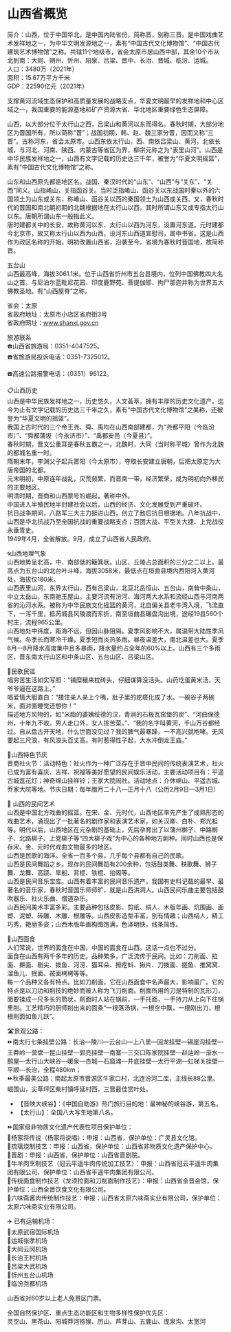 # 山西省概览  
简介：山西，位于中国华北，是中国内陆省份，简称晋，别称三晋。是中国戏曲艺术发祥地之一，为中华文明发源地之一，素有“中国古代文化博物馆”、“中国古代建筑艺术博物馆”之称。共辖11个地级市，省会太原市居山西中部，其余10个市从北到南：大同、朔州、忻州、阳泉、吕梁、晋中、长治、晋城、临汾、运城。  
人口：3480万（2021年）  
面积：15.67万平方千米  
GDP：22590亿元（2021年）  

支撑黄河流域生态保护和高质量发展的战略支点，华夏文明最早的发祥地和中心区域之一，我国重要的能源基地和矿产资源大省、华北地区重要绿色生态屏障。  

山西，以大部分位于太行山之西，吕梁山和黄河以东而得名。春秋时期，大部分地区为晋国所有，所以简称“晋”；战国初期，韩、赵、魏三家分晋，因而又称“三晋”。古称河东，省会太原市。山西东依太行山，西、南依吕梁山、黄河，北依长城，与河北、河南、陕西、内蒙古等省区为界，柳宗元称之为“表里山河”。山西是中华民族发祥地之一，山西有文字记载的历史达三千年，被誉为“华夏文明摇篮”，素有“中国古代文化博物馆”之称。  

山东和山西原先都是地区名。战国、秦汉时代的“山东”、“山西”与“关东”、“关西”同义。山指崤山，关指函谷关。当时泛指崤山、函谷关以东战国时秦以外的六国领土为山东或关东，称崤山、函谷关以西的秦国领土为山西或关西。又，春秋时代的晋国和南北朝初期的北魏根据地在太行山以西，其时所谓山东又或专指太行山以东。唐朝所谓山东一般指此义。  
唐时建都关中的长安，故称黄河以东、太行山以西为河东，设置河东道。元时建都今北京市，故又称太行山以西为山西，设河东山西道宣慰司，属中书省。这是山西作为政区名称的开始。明初改置山西省，沿袭至今。省境为春秋时晋国地，故简称晋。  

五台山  
山西最高峰，海拔3061.1米。位于山西省忻州市五台县境内，位列中国佛教四大名山之首。与尼泊尔蓝毗尼花园、印度鹿野苑、菩提伽耶、拘尸那迦并称为世界五大佛教圣地。有“山西屋脊”之称。  

省会：太原  
省政府地址：太原市小店区省府街3号  
省政府网址：<a href="http://www.shanxi.gov.cn" target="_blank">www.shanxi.gov.cn</a>  

旅游联系  
☎️山西省旅游局：0351–4047525。  
☎️省旅游局投诉电话：0351–7325012。  

☎️高速公路报警电话：（0351）96122。  

📋山西历史  
山西是中华民族发祥地之一，历史悠久，人文荟萃，拥有丰厚的历史文化遗产。迄今为止有文字记载的历史达三千年之久，素有“中国古代文化博物馆”之美称，还被誉为“华夏文明的摇篮”。  
我国上古时代的三个帝王尧、舜、禹均在山西南部建都，为“尧都平阳（今临汾市）”、“舜都蒲坂（今永济市）”、“禹都安邑（今夏县）”。  
春秋时期，晋文公重耳是春秋五霸之一。北魏时，大同（当时称平城）曾作为北魏的都城名重一时。  
隋朝末年，李渊父子起兵晋阳（今太原市），夺取长安建立唐朝，后把太原定为大唐帝国的北都。  
元末明初，中原连年战乱，灾荒频繁，而晋南一带，经济繁荣，成为明初向外移民的主要地区。  
明清时期，晋商和山西票号的崛起，著称中外。  
中国进入半殖民地半封建社会以后，山西的经济、文化发展受到严重破坏。  
抗日战争期间，八路军三大主力挺进山西，创立了敌后抗日根据地。八年抗战中，山西是华北抗战乃至全国抗战的重要战略支点；百团大战、平型关大捷、上党战役永垂青史。  
1949年4月，全省解放。9月，成立了山西省人民政府。  

🌀山西地理气象  
山西地势呈北高，中、南部低的簸箕状。山区、丘陵占总面积的三分之二以上。最高点为五台山的北台叶斗峰，海拔3058米，最低点在垣曲县境内西阳河入黄河处，海拔仅180米。  
山西表里山河，东界太行山，西有吕梁山，北亘北岳恒山、五台山，南耸中条山，中立太岳山，东南驰王屋山。主要河流有汾河、海河两大水系和流经山西与河南两省的沁河水系。被称为中华民族文化摇篮的黄河，北自偏关县老牛湾入境，飞流直下，一泻千里，抵芮城县风陵渡而东折，南至垣曲县碾盘沟出境，途经19县560个村庄，流程965公里。  
山西地处中纬度，距海不远，但因山脉阻隔，夏季风影响不大，属温带大陆性季风气候。冬季长而寒冷干燥，夏季短而炎热多雨。昼夜温差大，南北温差也大。夏季6月—8月降水高度集中且多暴雨，降水量约占全年的60%以上。山西有三个多雨区，晋东南太行山区和中条山区、五台山区、吕梁山区。  

🎼民歌民谣  
唱穷苦生活如实写照：“铺糜穰来枕砖头，仔细谋算没活头。山药圪蛋黄米汤，天爷爷逼在这路上。”  
唱爱情大胆直白：“搂住亲人亲上个嘴，肚子里的疙瘩化成了水。一碗谷子两碗米，面对面睡觉还想你！”  
描述地方风物的，如“米脂的婆姨绥德的汉，青涧的石板瓦窑堡的炭”、“河曲保德州，十年九不收。男人走口外，女人挑苦菜。”、“我的名字叫黄河，千山万谷都经过。自从盘古开天地，什么世面没见过？我的脾气最暴躁，一不高兴就咆哮。无风要起三尺浪，有风浪头百丈高。有时惹得性子起，大水冲倒龙王庙。”  

🧊山西特色节庆  
晋商社火节：活动特色：社火作为一种广泛存在于晋中民间的传统表演艺术，社火已成为富有喜庆、吉祥、祝福等美好愿望的民间娱乐活动，主要活动项目有：平遥古城逛花灯；神奇绵山挂祥铃；王家大院闹社。活动地点：介休绵山、平遥古城、乔家大院等地。节庆日期：每年腊月二十八—正月十八（公历2月9日—3月1日）  

🧊 山西的民间艺术  
山西是中国北方戏曲的摇篮。在宋、金、元时代，山西地区率先产生了成熟形态的戏曲艺术，涌现出了一批著名的剧作家和表演艺术家，如关汉卿、白朴、郑光祖等。明代以后，山西地区在元杂剧的基础上，先后孕育出了以蒲州梆子、中路梆子、北路梆子、上党梆子等“四大梆子戏”为中心的各种地方剧种。同时山西也是保存宋、金、元时代戏曲文物最多的地区。  
山西是民歌的海洋。全省一百多个县，几乎每个县都有自己的民歌。  
山西是民间舞蹈之乡。现存的民间舞蹈有200余种，包括鼓类舞、秧歌舞、狮子舞、龙舞、高跷、旱船、背棍、铁棍、抬阁等。  
山西是民间音乐宝库。山西有着丰富的民间音乐遗产。我国有史料记载的最早、最著名的音乐家，春秋时晋国乐师师旷，就是山西洪洞人。山西民间乐曲主要包括鼓吹器乐、社火乐曲、僧道杂乐。  
山西民间美术丰富多彩。主要品种包括皮影、剪纸、绢人、木版年画、炕围画、面塑、泥塑、砖雕、木雕、根雕等。山西皮影造型丰富，别有情趣；山西绢人，精工巧秀，艳丽多姿；山西木版年画构图饱满，色泽明快，线条简练。  

🍴山西面食  
人们常说，世界的面食在中国，中国的面食在山西。这话一点也不过分。  
面食在山西有两千多年的历史。品种繁多，广泛流传于民间。比如：刀削面、拉面、擀面、剔尖、拨鱼、河涝、猫耳朵、擦疙蚪、揪片、刀拨面、搓鱼、推窝窝、溜鱼儿、抿面、莜面栲栲等等。  
每一个品种又各有特点。比如刀削面，它在山西面食中名声最大，影响最广。它的特点是以刀功和削技的绝妙而被人称为飞刀削面。削面所用的刀是特制的瓦形刀，面要揉成一尺多长的筒状，削面时人站在锅前，一手托面，一手持刀从上向下往锅里削。工艺精巧的厨师削出来的面条“一根落汤锅，一根空中飘，一根刚出刀，根根削面如鱼儿跃”。  

🛣️景观公路：  
⏩南太行七条挂壁公路：长治—陵川—云台山—上八里—回龙挂壁—锡崖沟挂壁—王莽岭—营盘—昆山挂壁—郭亮挂壁—南寨—三交口陈家院挂壁—赵辿岭—渐水—鹅屋—太行山大峡谷—暖泉—杏城—石窟滩—井底挂壁—太行平湖—虹梯关挂壁—平顺—长治，全程480km；  
⏩秋季最美公路：南起太原市晋源区牛家口村，北连汾河二库，主线长88公里。崛围山，尖草坪区柴村镇呼延村西，三晋最佳赏叶处。  

* 【晋陕大峡谷】：《中国自助游》热门旅行目的地：最神秘的峡谷游，第五名。  
* 【太行山】：全国八大写生地第八名。  

⏩国家级非物质文化遗产代表性项目保护单位：  
🔸杨家将传说（杨家将说唱）：申报：山西省，保护单位：广灵县文化馆。  
🔸琉璃烧制技艺：申报：山西省，保护单位：山西省非物质文化遗产保护中心。  
🔸晋剧：申报：山西省，保护单位：山西省晋剧院。  
🔸牛羊肉烹制技艺（冠云平遥牛肉传统加工技艺）：申报：山西省冠云平遥牛肉集团有限公司，保护单位：山西省平遥牛肉集团有限公司。  
🔸传统面食制作技艺（龙须拉面和刀削面制作技艺）：申报：山西省全晋会馆，保护单位：山西全晋饮食文化有限公司。  
🔸六味斋酱肉传统制作技艺：申报：山西省太原六味斋实业有限公司，保护单位：太原六味斋实业有限公司。  

✈️ 已有运输机场：  
🔸太原武宿国际机场  
🔸运城张孝机场  
🔸大同云冈机场  
🔸长治王村机场  
🔸吕梁大武机场  
🔸忻州五台山机场  
🔸临汾尧都机场  

山西省对60岁以上老人免景区门票。  

全国自然保护区、重点生态功能区和生物多样性保护优先区：  
灵空山、黑茶山、阳城莽河猕猴、历山、芦芽山、五鹿山、庞泉沟、太宽河  
